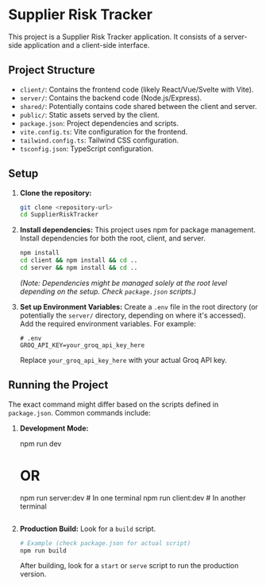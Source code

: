 # Supplier Risk Tracker

This project is a Supplier Risk Tracker application. It consists of a server-side application and a client-side interface.

## Project Structure

- `client/`: Contains the frontend code (likely React/Vue/Svelte with Vite).
- `server/`: Contains the backend code (Node.js/Express).
- `shared/`: Potentially contains code shared between the client and server.
- `public/`: Static assets served by the client.
- `package.json`: Project dependencies and scripts.
- `vite.config.ts`: Vite configuration for the frontend.
- `tailwind.config.ts`: Tailwind CSS configuration.
- `tsconfig.json`: TypeScript configuration.

## Setup

1.  **Clone the repository:**
    ```bash
    git clone <repository-url>
    cd SupplierRiskTracker
    ```
2.  **Install dependencies:**
    This project uses npm for package management. Install dependencies for both the root, client, and server.
    ```bash
    npm install
    cd client && npm install && cd ..
    cd server && npm install && cd ..
    ```
    *(Note: Dependencies might be managed solely at the root level depending on the setup. Check `package.json` scripts.)*

3.  **Set up Environment Variables:**
    Create a `.env` file in the root directory (or potentially the `server/` directory, depending on where it's accessed). Add the required environment variables. For example:
    ```dotenv
    # .env
    GROQ_API_KEY=your_groq_api_key_here
    ```
    Replace `your_groq_api_key_here` with your actual Groq API key.

## Running the Project

The exact command might differ based on the scripts defined in `package.json`. Common commands include:

1.  **Development Mode:**

    npm run dev 
    # OR
    npm run server:dev # In one terminal
    npm run client:dev # In another terminal
    ```

2.  **Production Build:**
    Look for a `build` script.
    ```bash
    # Example (check package.json for actual script)
    npm run build
    ```
    After building, look for a `start` or `serve` script to run the production version.
